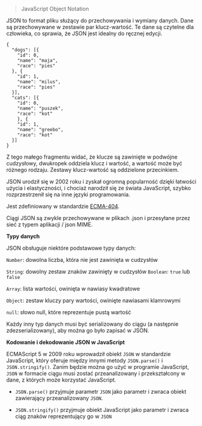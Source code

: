 > JavaScript Object Notation

JSON to format pliku służący do przechowywania i wymiany danych. Dane są przechowywane w zestawie par klucz-wartość. Te dane są czytelne dla człowieka, co sprawia, że JSON jest idealny do ręcznej edycji.


```
{
  "dogs": [{
    "id": 0,
    "name": "maja",
    "race": "pies"
  }, {
    "id": 1,
    "name": "milus",
    "race": "pies"
  }],
  "cats": [{
    "id": 0,
    "name": "puszek",
    "race": "kot"
    }, {
    "id": 1,
    "name": "greebo",
    "race": "kot"
  }]
}
```

Z tego małego fragmentu widać, że klucze są zawinięte w podwójne cudzysłowy, dwukropek oddziela klucz i wartość, a wartość może być różnego rodzaju. Zestawy klucz-wartość są oddzielone przecinkiem.

JSON urodził się w 2002 roku i zyskał ogromną popularność dzięki łatwości użycia i elastyczności, i chociaż narodził się ze świata JavaScript, szybko rozprzestrzenił się na inne języki programowania.

Jest zdefiniowany w standardzie [ECMA-404](http://www.ecma-international.org/flat/publications/files/ECMA-ST/ECMA-404.pdf).

Ciągi JSON są zwykle przechowywane w plikach .json i przesyłane przez sieć z typem aplikacji / json MIME.

**Typy danych** 

JSON obsługuje niektóre podstawowe typy danych: 

`Number`: dowolna liczba, która nie jest zawinięta w cudzysłów

`String`: dowolny zestaw znaków zawinięty w cudzysłów 
`Boolean`: `true` lub `false `

`Array`: lista wartości, owinięta w nawiasy kwadratowe 

`Object`: zestaw kluczy pary wartości, owinięte nawiasami klamrowymi 

`null`: słowo null, które reprezentuje pustą wartość 

Każdy inny typ danych musi być serializowany do ciągu (a następnie zdezserializowany), aby można go było zapisać w JSON.

**Kodowanie i dekodowanie JSON w JavaScript**

ECMAScript 5 w 2009 roku wprowadził obiekt `JSON` w standardzie JavaScript, który oferuje między innymi metody `JSON.parse()` i `JSON.stringify()`. Zanim będzie można go użyć w programie JavaScript, `JSON` w formacie ciągu musi zostać przeanalizowany i przekształcony w dane, z których może korzystać JavaScript.

- `JSON.parse()` przyjmuje parametr `JSON` jako parametr i zwraca obiekt zawierający przeanalizowany `JSON`.

- `JSON.stringify()` przyjmuje obiekt JavaScript jako parametr i zwraca ciąg znaków reprezentujący go w `JSON`
